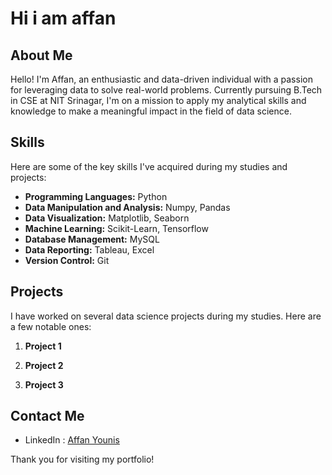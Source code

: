 # Hi i am affan

## About Me
Hello! I'm Affan, an enthusiastic and data-driven individual with a passion for leveraging data to solve real-world problems. Currently pursuing B.Tech in CSE at NIT Srinagar, I'm on a mission to apply my analytical skills and knowledge to make a meaningful impact in the field of data science.

## Skills
Here are some of the key skills I've acquired during my studies and projects:
- **Programming Languages:** Python
- **Data Manipulation and Analysis:** Numpy, Pandas
- **Data Visualization:** Matplotlib, Seaborn
- **Machine Learning:** Scikit-Learn, Tensorflow
- **Database Management:** MySQL
- **Data Reporting:** Tableau, Excel
- **Version Control:** Git

## Projects
I have worked on several data science projects during my studies. Here are a few notable ones:
1. **Project 1**
  
2. **Project 2**
  
3. **Project 3**

## Contact Me
- LinkedIn : [Affan Younis](https://www.linkedin.com/in/affan-younis-73410a24b/)
  

Thank you for visiting my portfolio!

